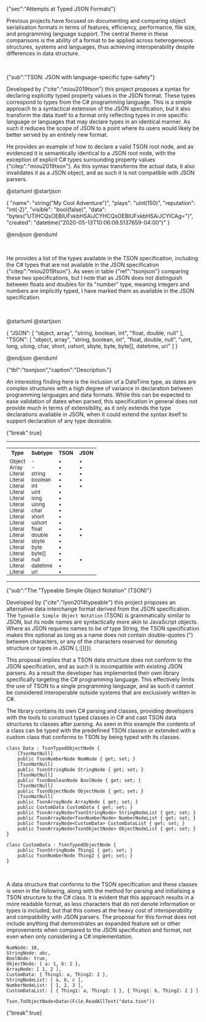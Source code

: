 {"sec":"Attempts at Typed JSON Formats"}

Previous projects have focused on documenting and comparing object serialisation formats in terms of features, efficiency, performance, file size, and programming language support. The central theme in these comparisons is the ability of a format to be applied across heterogeneous structures, systems and languages, thus achieving interoperability despite differences in data structure.

<br>

{"sub":"TSON: JSON with language-specific type-safety"}

Developed by {"cite":"miou2019tson"} this project proposes a syntax for declaring explicitly typed property values in the JSON format. These types correspond to types from the C# programming language. This is a simple approach to a syntactical extension of the JSON specification, but it also transform the data itself to a format only reflecting types in one specific language or languages that may declare types in an identical manner. As such it reduces the scope of JSON to a point where its users would likely be better served by an entirely new format.

He provides an example of how to declare a valid TSON root node, and as evidenced it is semantically identical to a JSON root node, with the exception of explicit C# types surrounding property values {"citep":"miou2019tson"}. As this syntax transforms the actual data, it also invalidates it as a JSON object, and as such it is not compatible with JSON parsers.

@startuml
@startjson

<style>
jsonDiagram {
    BackGroundColor transparent
    node {
        BackGroundColor white
    }
}
</style>

{
    "name": "string(\"My Cool Adventure\")",
    "plays": "uint(150)",
    "reputation": "int(-2)",
    "visible": "bool(false)",
    "data": "bytes(\"UTIHCQsOEBIUFxkbHSAiJCYHCQsOEBIUFxkbHSAiJCYICAg=\")",
    "created": "datetime(\"2020-05-13T10:06:09.5137659-04:00\")"
}

@endjson
@enduml

<br>

He provides a list of the types available in the TSON specification, including the C# types that are not available in the JSON specification {"citep":"miou2019tson"}. As seen in table {"ref":"tsonjson"} comparing these two specifications, but I note that as JSON does not distinguish between floats and doubles for its "number" type, meaning integers and numbers are implicitly typed, I have marked them as available in the JSON specification.

<br>

@startuml
@startjson

<style>
jsonDiagram {
    BackGroundColor transparent
    node {
        BackGroundColor white
    }
}
</style>

{
	"JSON": [
		"object, array",
		"string, boolean, int",
		"float, double, null"
	],
	"TSON": [
		"object, array",
		"string, boolean, int",
		"float, double, null",
		"uint, long, ulong, char, short, ushort, sbyte, byte, byte[], datetime, uri"
	]
}

@endjson
@enduml

{"tbl":"tsonjson","caption":"Description."}

An interesting finding here is the inclusion of a DateTime type, as dates are complex structures with a high degree of variance in declaration between programming languages and data formats. While this can be expected to ease validation of dates when parsed, this specification in general does not provide much in terms of extensibility, as it only extends the type declarations available in JSON, when it could extend the syntax itself to support declaration of any type desirable.

{"break":true}

----

<table style="width:100%">
<tr><th><sub>Type</sub></th><th><sub>Subtype</sub></th> <th><sub>TSON</sub></th><th><sub>JSON</sub></th></tr>
<tr  style="padding-bottom:0"><td style="padding-bottom:0"><sub>Object</sub></td><td style="padding-bottom:0"><sub>-</sub></td><td style="padding-bottom:0"><sub>•</sub></td><td style="padding-bottom:0"><sub>•</sub></td></tr>
<tr style="padding-bottom:0;padding-top:0;border:none"><td style="padding-bottom:0;padding-top:0;border:none"><sub>Array</sub></td><td style="padding-bottom:0;padding-top:0;border:none"><sub>-</sub></td><td style="padding-bottom:0;padding-top:0;border:none"><sub>•</sub></td><td style="padding-bottom:0;padding-top:0;border:none"><sub>•</sub></td></tr>
<tr style="padding-bottom:0;padding-top:0;border:none"><td style="padding-bottom:0;padding-top:0;border:none"><sub>Literal</sub></td><td style="padding-bottom:0;padding-top:0;border:none"><sub>string</sub></td><td style="padding-bottom:0;padding-top:0;border:none"><sub>•</sub></td><td style="padding-bottom:0;padding-top:0;border:none"><sub>•</sub></td></tr>
<tr style="padding-bottom:0;padding-top:0;border:none"><td style="padding-bottom:0;padding-top:0;border:none"><sub>Literal</sub></td><td style="padding-bottom:0;padding-top:0;border:none"><sub>boolean</sub></td><td style="padding-bottom:0;padding-top:0;border:none"><sub>•</sub></td><td style="padding-bottom:0;padding-top:0;border:none"><sub>•</sub></td></tr>
<tr style="padding-bottom:0;padding-top:0;border:none"><td style="padding-bottom:0;padding-top:0;border:none"><sub>Literal</sub></td><td style="padding-bottom:0;padding-top:0;border:none"><sub>int</sub></td><td style="padding-bottom:0;padding-top:0;border:none"><sub>•</sub></td><td style="padding-bottom:0;padding-top:0;border:none"><sub>•</sub></td></tr>
<tr style="padding-bottom:0;padding-top:0;border:none"><td style="padding-bottom:0;padding-top:0;border:none"><sub>Literal</sub></td><td style="padding-bottom:0;padding-top:0;border:none"><sub>uint</sub></td><td style="padding-bottom:0;padding-top:0;border:none"><sub>•</sub></td><td style="padding-bottom:0;padding-top:0;border:none"><sub></sub></td></tr>
<tr style="padding-bottom:0;padding-top:0;border:none"><td style="padding-bottom:0;padding-top:0;border:none"><sub>Literal</sub></td><td style="padding-bottom:0;padding-top:0;border:none"><sub>long</sub></td><td style="padding-bottom:0;padding-top:0;border:none"><sub>•</sub></td><td style="padding-bottom:0;padding-top:0;border:none"><sub></sub></td></tr>
<tr style="padding-bottom:0;padding-top:0;border:none"><td style="padding-bottom:0;padding-top:0;border:none"><sub>Literal</sub></td><td style="padding-bottom:0;padding-top:0;border:none"><sub>ulong</sub></td><td style="padding-bottom:0;padding-top:0;border:none"><sub>•</sub></td><td style="padding-bottom:0;padding-top:0;border:none"><sub></sub></td></tr>
<tr style="padding-bottom:0;padding-top:0;border:none"><td style="padding-bottom:0;padding-top:0;border:none"><sub>Literal</sub></td><td style="padding-bottom:0;padding-top:0;border:none"><sub>char</sub></td><td style="padding-bottom:0;padding-top:0;border:none"><sub>•</sub></td><td style="padding-bottom:0;padding-top:0;border:none"><sub></sub></td></tr>
<tr style="padding-bottom:0;padding-top:0;border:none"><td style="padding-bottom:0;padding-top:0;border:none"><sub>Literal</sub></td><td style="padding-bottom:0;padding-top:0;border:none"><sub>short</sub></td><td style="padding-bottom:0;padding-top:0;border:none"><sub>•</sub></td><td style="padding-bottom:0;padding-top:0;border:none"><sub></sub></td></tr>
<tr style="padding-bottom:0;padding-top:0;border:none"><td style="padding-bottom:0;padding-top:0;border:none"><sub>Literal</sub></td><td style="padding-bottom:0;padding-top:0;border:none"><sub>ushort</sub></td><td style="padding-bottom:0;padding-top:0;border:none"><sub>•</sub></td><td style="padding-bottom:0;padding-top:0;border:none"><sub></sub></td></tr>
<tr style="padding-bottom:0;padding-top:0;border:none"><td style="padding-bottom:0;padding-top:0;border:none"><sub>Literal</sub></td><td style="padding-bottom:0;padding-top:0;border:none"><sub>float</sub></td><td style="padding-bottom:0;padding-top:0;border:none"><sub>•</sub></td><td style="padding-bottom:0;padding-top:0;border:none"><sub>•</sub></td></tr>
<tr style="padding-bottom:0;padding-top:0;border:none"><td style="padding-bottom:0;padding-top:0;border:none"><sub>Literal</sub></td><td style="padding-bottom:0;padding-top:0;border:none"><sub>double</sub></td><td style="padding-bottom:0;padding-top:0;border:none"><sub>•</sub></td><td style="padding-bottom:0;padding-top:0;border:none"><sub>•</sub></td></tr>
<tr style="padding-bottom:0;padding-top:0;border:none"><td style="padding-bottom:0;padding-top:0;border:none"><sub>Literal</sub></td><td style="padding-bottom:0;padding-top:0;border:none"><sub>sbyte</sub></td><td style="padding-bottom:0;padding-top:0;border:none"><sub>•</sub></td><td style="padding-bottom:0;padding-top:0;border:none"><sub></sub></td></tr>
<tr style="padding-bottom:0;padding-top:0;border:none"><td style="padding-bottom:0;padding-top:0;border:none"><sub>Literal</sub></td><td style="padding-bottom:0;padding-top:0;border:none"><sub>byte</sub></td><td style="padding-bottom:0;padding-top:0;border:none"><sub>•</sub></td><td style="padding-bottom:0;padding-top:0;border:none"><sub></sub></td></tr>
<tr style="padding-bottom:0;padding-top:0;border:none"><td style="padding-bottom:0;padding-top:0;border:none"><sub>Literal</sub></td><td style="padding-bottom:0;padding-top:0;border:none"><sub>byte[]</sub></td><td style="padding-bottom:0;padding-top:0;border:none"><sub>•</sub></td><td style="padding-bottom:0;padding-top:0;border:none"><sub></sub></td></tr>
<tr style="padding-bottom:0;padding-top:0;border:none"><td style="padding-bottom:0;padding-top:0;border:none"><sub>Literal</sub></td><td style="padding-bottom:0;padding-top:0;border:none"><sub>null</sub></td><td style="padding-bottom:0;padding-top:0;border:none"><sub>•</sub></td><td style="padding-bottom:0;padding-top:0;border:none"><sub>•</sub></td></tr>
<tr style="padding-bottom:0;padding-top:0;border:none"><td style="padding-bottom:0;padding-top:0;border:none"><sub>Literal</sub></td><td style="padding-bottom:0;padding-top:0;border:none"><sub>datetime</sub></td><td style="padding-bottom:0;padding-top:0;border:none"><sub>•</sub></td><td style="padding-bottom:0;padding-top:0;border:none"><sub></sub></td></tr>
<tr style="padding-bottom:0;padding-top:0;border:none"><td style="padding-bottom:0;padding-top:0;border:none"><sub>Literal</sub></td><td style="padding-bottom:0;padding-top:0;border:none"><sub>uri</sub></td><td style="padding-bottom:0;padding-top:0;border:none"><sub>•</sub></td><td style="padding-bottom:0;padding-top:0;border:none"><sub></sub></td></tr>
</table>

---

{"sub":"The \"Typeable Simple Object Notation\" (TSON)"}

Developed by {"cite":"lyon2014typeable"} this project proposes an alternative data interchange format derived from the JSON specification. The `Typeable Simple Object Notation` (TSON) is grammatically similar to JSON, but its node names are syntactically more akin to JavaScript objects. Where as JSON requires names to be of type String, the TSON specification makes this optional as long as a name does not contain double-quotes (") between characters, or any of the characters reserved for denoting structure or types in JSON (,:[]{}).

This proposal implies that a TSON data structure does not conform to the JSON specification, and as such it is incompatible with existing JSON parsers. As a result the developer has implemented their own library specifically targeting the C# programming language. This effectively limits the use of TSON to a single programming language, and as such it cannot be considered interoperable outside systems that are exclusively written in C#.

The library contains its own C# parsing and classes, providing developers with the tools to construct typed classes in C# and cast TSON data structures to classes after parsing. As seen in this example the contents of a class can be typed with the predefined TSON classes or extended with a custom class that conforms to TSON by being typed with its classes.

```
class Data : TsonTypedObjectNode {
    [TsonNotNull]
    public TsonNumberNode NumNode { get; set; }
    [TsonNotNull]
    public TsonStringNode StringNode { get; set; }
    [TsonNotNull]
    public TsonBooleanNode BoolNode { get; set; }
    [TsonNotNull]
    public TsonObjectNode ObjectNode { get; set; }
    [TsonNotNull]
    public TsonArrayNode ArrayNode { get; set; }
    public CustomData CustomData { get; set; }
    public TsonArrayNode<TsonStringNode> StringNodeList { get; set; }
    public TsonArrayNode<TsonNumberNode> NumberNodeList { get; set; }
    public TsonArrayNode<CustomData> CustomDataList { get; set; }
    public TsonArrayNode<TsonObjectNode> ObjectNodeList { get; set; }
}

class CustomData : TsonTypedObjectNode {
    public TsonStringNode Thing1 { get; set; }
    public TsonNumberNode Thing2 { get; set; }
}
```

<br>

A data structure that conforms to the TSON specification and these classes is seen in the following, along with the method for parsing and initialising a TSON structure to the C# class. It is evident that this approach results in a more readable format, as less characters that do not denote information or types is included, but that this comes at the heavy cost of interoperability and compatibility with JSON parsers. The proposal for this format does not include anything that demonstrates an expanded feature set or other improvements when compared to the JSON specification and format, not even when only considering a C# implementation.

```
NumNode: 10,
StringNode: abc,
BoolNode: true,
ObjectNode: { a: 1, b: 2 },
ArrayNode: [ 1, 2 ],
CustomData: { Thing1: a, Thing2: 2 },
StringNodeList: [ a, b, c ],
NumberNodeList: [ 1, 2, 3 ],
CustomDataList: [ { Thing1: a, Thing2: 1 }, { Thing1: b, Thing2: 2 } ]
```
```
Tson.ToObjectNode<Data>(File.ReadAllText("data.tson"))
```

{"break":true}